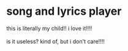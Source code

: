 # song and lyrics player
this is literally my child!! i love it!!!!
<br>
<br>
is it useless? kind of, but i don't care!!!!
